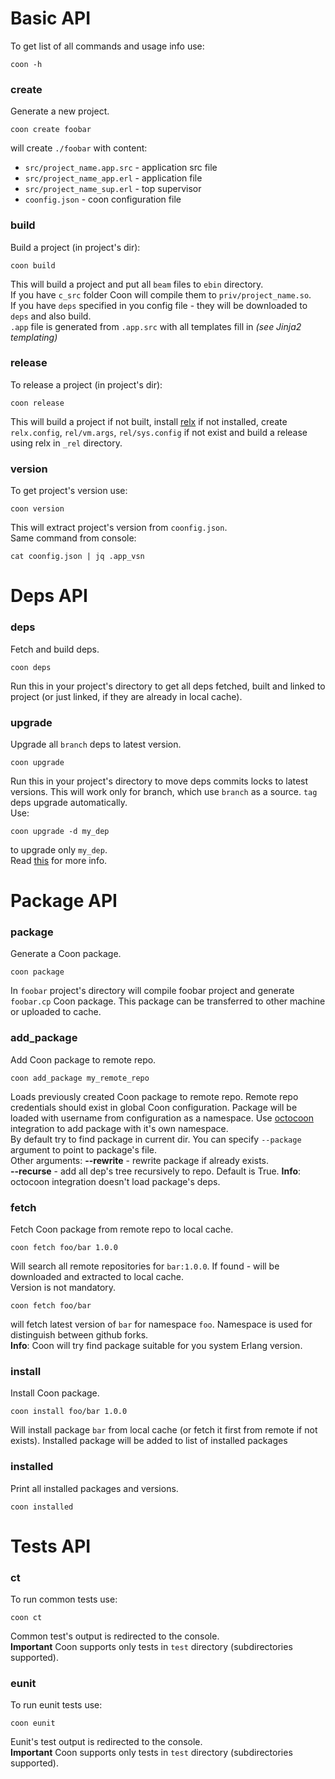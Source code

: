 # Basic API
To get list of all commands and usage info use:

    coon -h
### create
Generate a new project.

    coon create foobar
will create `./foobar` with content:  
* `src/project_name.app.src` - application src file  
* `src/project_name_app.erl` - application file  
* `src/project_name_sup.erl` - top supervisor  
* `coonfig.json` - coon configuration file

### build
Build a project (in project's dir):

    coon build
This will build a project and put all `beam` files to `ebin` directory.  
If you have `c_src` folder Coon will compile them to `priv/project_name.so`.  
If you have `deps` specified in you config file - they will be downloaded to `deps` and also build.  
`.app` file is generated from `.app.src` with all templates fill in _(see Jinja2 templating)_

### release
To release a project (in project's dir):

    coon release
This will build a project if not built, install [relx](https://github.com/erlware/relx]creates) if not installed,
 create `relx.config`, `rel/vm.args`, `rel/sys.config` if not exist and build a release using relx in `_rel` 
 directory.
 
### version
To get project's version use:

    coon version
This will extract project's version from `coonfig.json`.  
Same command from console:

    cat coonfig.json | jq .app_vsn
    
# Deps API
### deps
Fetch and build deps.

    coon deps
Run this in your project's directory to get all deps fetched, built and linked to project (or just linked, if they
are already in local cache).
### upgrade
Upgrade all `branch` deps to latest version.

    coon upgrade
Run this in your project's directory to move deps commits locks to latest versions. This will work
only for branch, which use `branch` as a source. `tag` deps upgrade automatically.  
Use:

    coon upgrade -d my_dep
to upgrade only `my_dep`.  
Read [this](deps.md) for more info.

# Package API
### package
Generate a Coon package.
    
    coon package
In `foobar` project's directory will compile foobar project and generate `foobar.cp` Coon package.
This package can be transferred to other machine or uploaded to cache.

### add_package
Add Coon package to remote repo.

    coon add_package my_remote_repo
Loads previously created Coon package to remote repo. Remote repo credentials should exist in 
global Coon configuration. Package will be loaded with username from configuration as a namespace. Use 
[octocoon](https://github.com/comtihon/octocoon) integration to add package with it's own namespace.  
By default try to find package in current dir. You can specify `--package` argument to point to package's
file.  
Other arguments: 
__--rewrite__ - rewrite package if already exists.  
__--recurse__ - add all dep's tree recursively to repo. Default is True. __Info__: octocoon integration 
doesn't load package's deps.

### fetch
Fetch Coon package from remote repo to local cache.

    coon fetch foo/bar 1.0.0
Will search all remote repositories for `bar:1.0.0`. If found - will be downloaded and extracted to local
cache.  
Version is not mandatory.  

    coon fetch foo/bar
will fetch latest version of `bar` for namespace `foo`. Namespace is used for distinguish between github forks.   
__Info__: Coon will try find package suitable for you system Erlang version.

### install
Install Coon package.

    coon install foo/bar 1.0.0
Will install package `bar` from local cache (or fetch it first from remote if not exists). Installed package
will be added to list of installed packages

### installed
Print all installed packages and versions.

    coon installed

# Tests API
### ct
To run common tests use:

    coon ct
Common test's output is redirected to the console.  
__Important__ Coon supports only tests in `test` directory (subdirectories supported).
### eunit
To run eunit tests use:

    coon eunit
Eunit's test output is redirected to the console.  
__Important__ Coon supports only tests in `test` directory (subdirectories supported).